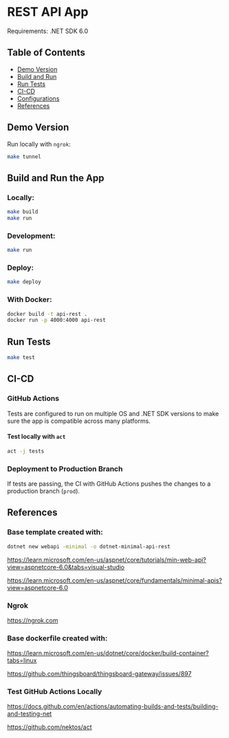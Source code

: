 # REST API App

Requirements: .NET SDK 6.0

## Table of Contents

- [Demo Version](#demo-version)
- [Build and Run](#build-and-run)
- [Run Tests](#run-tests)
- [CI-CD](#ci-cd)
- [Configurations](#configurations)
- [References](#references)

## Demo Version

Run locally with `ngrok`:

```bash
make tunnel
```

## Build and Run the App

### Locally:

```bash
make build
make run
```

### Development:

```bash
make run
```

### Deploy:

```bash
make deploy
```

### With Docker:

```bash
docker build -t api-rest .
docker run -p 4000:4000 api-rest
```

## Run Tests

```bash
make test
```

## CI-CD

### GitHub Actions

Tests are configured to run on multiple OS and .NET SDK versions to make sure the app is compatible across many platforms.

#### Test locally with `act`

```bash
act -j tests
```

### Deployment to Production Branch

If tests are passing, the CI with GitHub Actions pushes the changes to a production branch (`prod`).

## References

### Base template created with:

```bash
dotnet new webapi -minimal -o dotnet-minimal-api-rest
```

https://learn.microsoft.com/en-us/aspnet/core/tutorials/min-web-api?view=aspnetcore-6.0&tabs=visual-studio

https://learn.microsoft.com/en-us/aspnet/core/fundamentals/minimal-apis?view=aspnetcore-6.0

### Ngrok

https://ngrok.com

### Base dockerfile created with:

https://learn.microsoft.com/en-us/dotnet/core/docker/build-container?tabs=linux

https://github.com/thingsboard/thingsboard-gateway/issues/897

### Test GitHub Actions Locally

https://docs.github.com/en/actions/automating-builds-and-tests/building-and-testing-net

https://github.com/nektos/act
